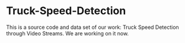 # Truck-Speed-Detection
This is a source code and data set of our work: Truck Speed Detection through Video Streams.
We are working on it now.
